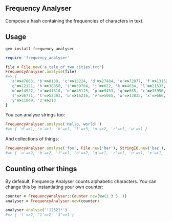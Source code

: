 ## Frequency Analyser

Compose a hash containing the frequencies of characters in text.

## Usage

```
gem install frequency_analyser
```

```ruby
require 'frequency_analyser'

file = File.new('a_tale_of_two_cities.txt')
FrequencyAnalyser.analyse(file)
#=> {
  'a'=>47063, 'b'=>8139, 'c'=>13224, 'd'=>27484, 'e'=>72877, 'f'=>13152,
  'g'=>12121, 'h'=>38358, 'i'=>39784, 'j'=>622, 'k'=>4634, 'l'=>21533,
  'm'=>14922, 'n'=>41310, 'o'=>45115, 'p'=>9453, 'q'=>655, 'r'=>35956,
  's'=>36771, 't'=>52393, 'u'=>16216, 'v'=>5065, 'w'=>13835, 'x'=>666,
  'y'=>11849, 'z'=>213
}
```

You can analyse strings too:

```ruby
FrequencyAnalyser.analyse('Hello, world!')
#=> { 'd'=>1, 'e'=>1, 'h'=>1, 'l'=>3, 'o'=>2, 'r'=>1, 'w'=>1 }
```

And collections of things:

```ruby
FrequencyAnalyser.analyse('foo', File.new('bar'), StringIO.new('baz'), ['q', 'u', 'x'])
#=> { 'a'=>2, 'b'=>2, 'f'=>1, 'o'=>2, 'q'=>1, 'r'=>1, 'u'=>1, 'x'=>1, 'z'=>1 }
```

## Counting other things

By defeault, Frequency Analyser counts alphabetic characters. You can
change this by instantiating your own counter:

```ruby
counter = FrequencyAnalyser::Counter.new(%w(1 3 5 !))
analyser = FrequencyAnalyser.new(counter)

analyser.analyse('!12321!')
#=> { '!'=>2, '1'=>2, '3'=>1 }
```
